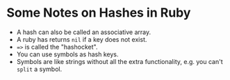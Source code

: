 # Some Notes on Hashes in Ruby

* A hash can also be called an associative array.
* A ruby has returns `nil` if a key does not exist.
* `=>` is called the "hashocket".
* You can use symbols as hash keys.
* Symbols are like strings without all the extra functionality, e.g. you can't `split` a symbol.



